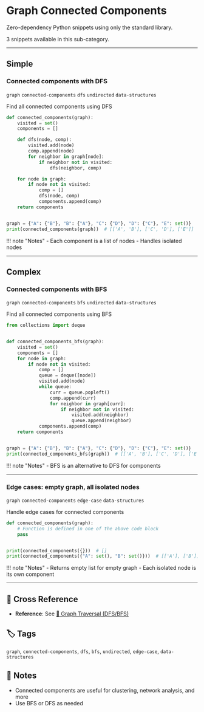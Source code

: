 # Graph Connected Components

Zero-dependency Python snippets using only the standard library.

3 snippets available in this sub-category.

---

## Simple

###  Connected components with DFS

`graph` `connected-components` `dfs` `undirected` `data-structures`

Find all connected components using DFS

```python
def connected_components(graph):
    visited = set()
    components = []

    def dfs(node, comp):
        visited.add(node)
        comp.append(node)
        for neighbor in graph[node]:
            if neighbor not in visited:
                dfs(neighbor, comp)

    for node in graph:
        if node not in visited:
            comp = []
            dfs(node, comp)
            components.append(comp)
    return components


graph = {"A": {"B"}, "B": {"A"}, "C": {"D"}, "D": {"C"}, "E": set()}
print(connected_components(graph))  # [['A', 'B'], ['C', 'D'], ['E']]
```

!!! note "Notes"
    - Each component is a list of nodes
    - Handles isolated nodes

<hr class="snippet-divider">

## Complex

###  Connected components with BFS

`graph` `connected-components` `bfs` `undirected` `data-structures`

Find all connected components using BFS

```python
from collections import deque


def connected_components_bfs(graph):
    visited = set()
    components = []
    for node in graph:
        if node not in visited:
            comp = []
            queue = deque([node])
            visited.add(node)
            while queue:
                curr = queue.popleft()
                comp.append(curr)
                for neighbor in graph[curr]:
                    if neighbor not in visited:
                        visited.add(neighbor)
                        queue.append(neighbor)
            components.append(comp)
    return components


graph = {"A": {"B"}, "B": {"A"}, "C": {"D"}, "D": {"C"}, "E": set()}
print(connected_components_bfs(graph))  # [['A', 'B'], ['C', 'D'], ['E']]
```

!!! note "Notes"
    - BFS is an alternative to DFS for components

<hr class="snippet-divider">

### Edge cases: empty graph, all isolated nodes

`graph` `connected-components` `edge-case` `data-structures`

Handle edge cases for connected components

```python
def connected_components(graph):
    # Function is defined in one of the above code block
    pass


print(connected_components({}))  # []
print(connected_components({"A": set(), "B": set()}))  # [['A'], ['B']]
```

!!! note "Notes"
    - Returns empty list for empty graph
    - Each isolated node is its own component

<hr class="snippet-divider">

## 🔗 Cross Reference

- **Reference**: See [📂 Graph Traversal (DFS/BFS)](graph_traversal.md)

## 🏷️ Tags

`graph`, `connected-components`, `dfs`, `bfs`, `undirected`, `edge-case`, `data-structures`

## 📝 Notes
- Connected components are useful for clustering, network analysis, and more
- Use BFS or DFS as needed
